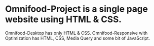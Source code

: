 # Omnifood-Project is a single page website using HTML & CSS.

Omnifood-Desktop has only HTML & CSS.
Omnifood-Responsive with Optimization has HTML, CSS, Media Query and some bit of JavaScript.
